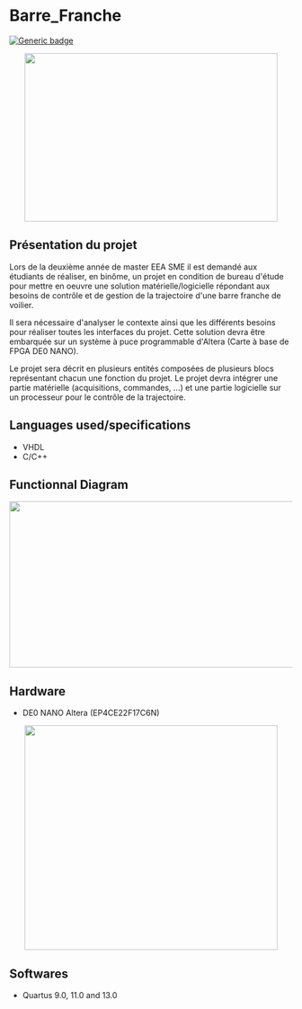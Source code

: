 # Barre_Franche
[![Generic badge](https://img.shields.io/badge/Release-v1.0-<COLOR>.svg)](https://github.com/Plala31/Barre_Franche.git/releases) 

<p align="center">
  <img src="http://societedesauvetage.org/wp-content/uploads/2017/01/Voilier900X600.jpg" width="450px" height="300px"/></p>

## Présentation du projet

Lors de la deuxième année de master EEA SME il est demandé aux étudiants de réaliser, en binôme, un projet en condition de bureau d'étude pour mettre en oeuvre une solution matérielle/logicielle répondant aux besoins de contrôle et de gestion de la trajectoire d'une barre franche de voilier.

Il sera nécessaire d'analyser le contexte ainsi que les différents besoins pour réaliser toutes les interfaces du projet. Cette solution devra être embarquée sur un système à puce programmable d'Altera (Carte à base de FPGA DE0 NANO).

Le projet sera décrit en plusieurs entités composées de plusieurs blocs représentant chacun une fonction du projet. Le projet devra intégrer une partie matérielle (acquisitions, commandes, ...) et une partie logicielle sur un processeur pour le contrôle de la trajectoire.

## Languages used/specifications

+   VHDL
+   C/C++

## Functionnal Diagram

<p align="center">
  <img src="https://image.noelshack.com/fichiers/2019/37/4/1568325538-bloc.png" width="548px" height="296px"/></p>

## Hardware

+   DE0 NANO Altera (EP4CE22F17C6N)

<p align="center">
  <img src="https://market.samm.com/de0-nano-en-fpga-terasic-1501-59-B.png" width="450px" height="400px"/></p>

## Softwares

+   Quartus 9.0, 11.0 and 13.0